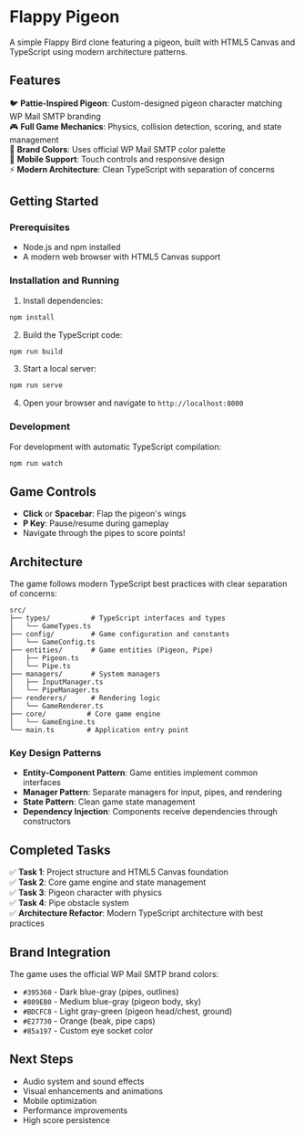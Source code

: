 # Flappy Pigeon

A simple Flappy Bird clone featuring a pigeon, built with HTML5 Canvas and TypeScript using modern architecture patterns.

## Features

🐦 **Pattie-Inspired Pigeon**: Custom-designed pigeon character matching WP Mail SMTP branding  
🎮 **Full Game Mechanics**: Physics, collision detection, scoring, and state management  
🎨 **Brand Colors**: Uses official WP Mail SMTP color palette  
📱 **Mobile Support**: Touch controls and responsive design  
⚡ **Modern Architecture**: Clean TypeScript with separation of concerns  

## Getting Started

### Prerequisites
- Node.js and npm installed
- A modern web browser with HTML5 Canvas support

### Installation and Running

1. Install dependencies:
```bash
npm install
```

2. Build the TypeScript code:
```bash
npm run build
```

3. Start a local server:
```bash
npm run serve
```

4. Open your browser and navigate to `http://localhost:8000`

### Development

For development with automatic TypeScript compilation:
```bash
npm run watch
```

## Game Controls

- **Click** or **Spacebar**: Flap the pigeon's wings
- **P Key**: Pause/resume during gameplay
- Navigate through the pipes to score points!

## Architecture

The game follows modern TypeScript best practices with clear separation of concerns:

```
src/
├── types/          # TypeScript interfaces and types
│   └── GameTypes.ts
├── config/         # Game configuration and constants
│   └── GameConfig.ts
├── entities/       # Game entities (Pigeon, Pipe)
│   ├── Pigeon.ts
│   └── Pipe.ts
├── managers/       # System managers
│   ├── InputManager.ts
│   └── PipeManager.ts
├── renderers/      # Rendering logic
│   └── GameRenderer.ts
├── core/          # Core game engine
│   └── GameEngine.ts
└── main.ts        # Application entry point
```

### Key Design Patterns

- **Entity-Component Pattern**: Game entities implement common interfaces
- **Manager Pattern**: Separate managers for input, pipes, and rendering
- **State Pattern**: Clean game state management
- **Dependency Injection**: Components receive dependencies through constructors

## Completed Tasks

✅ **Task 1**: Project structure and HTML5 Canvas foundation  
✅ **Task 2**: Core game engine and state management  
✅ **Task 3**: Pigeon character with physics  
✅ **Task 4**: Pipe obstacle system  
✅ **Architecture Refactor**: Modern TypeScript architecture with best practices

## Brand Integration

The game uses the official WP Mail SMTP brand colors:
- `#395360` - Dark blue-gray (pipes, outlines)
- `#809EB0` - Medium blue-gray (pigeon body, sky)
- `#BDCFC8` - Light gray-green (pigeon head/chest, ground)
- `#E27730` - Orange (beak, pipe caps)
- `#85a197` - Custom eye socket color

## Next Steps

- Audio system and sound effects
- Visual enhancements and animations
- Mobile optimization
- Performance improvements
- High score persistence